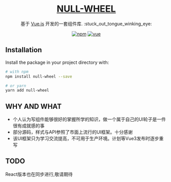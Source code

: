


<p align="center">
  <a href="https://coolfe.fun/ActionVue/" rel="noopener" target="_blank">
    <h1 align="center">NULL-WHEEL</h1>
  </a>
</p>

<div align="center">
  <p style="margin-bottom: 10px;">
    基于 <a href="https://cn.vuejs.org/">Vue.js</a> 开发的一套组件库. :stuck_out_tongue_winking_eye:
  </p>

  [![npm](https://img.shields.io/npm/v/actionvue?style=flat-square)](https://www.npmjs.com/package/null-wheel)
  [![vue](https://img.shields.io/badge/vue-2.6.11-blue.svg?style=flat-square)](https://github.com/vuejs/vue)
</div>

## Installation

Install the package in your project directory with:

```bash
# with npm
npm install null-wheel --save

# or yarn
yarn add null-wheel
```


## WHY AND WHAT
- 个人认为写组件能够很好的掌握所学的知识，做一个属于自己的UI轮子是一件很有成就感的事
- 部分源码，样式与API参照了市面上流行的UI框架。十分感谢
- 该UI框架只为学习交流提高，不可用于生产环境。计划等Vue3发布时逐步重写

## TODO
React版本也在同步进行,敬请期待
